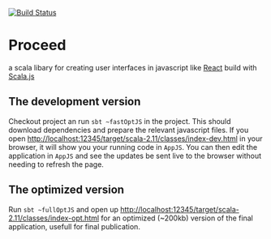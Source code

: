 [![Build Status](https://travis-ci.com/jwstegemann/ProceedDiff.svg?token=zBsDYAoDLeq7AWeK5fyk&branch=master)](https://travis-ci.com/jwstegemann/ProceedDiff)


# Proceed

a scala libary for creating user interfaces in javascript like [React](https://facebook.github.io/react/) build with [Scala.js](http://www.scala-js.org/)

## The development version

Checkout project an run `sbt ~fastOptJS` in the project. This should
download dependencies and prepare the relevant javascript files. If you open
[http://localhost:12345/target/scala-2.11/classes/index-dev.html](http://localhost:12345/target/scala-2.11/classes/index-dev.html) in your browser,
it will show you your running code in `AppJS`. You can then
edit the application in `AppJS` and see the updates be sent live to the browser
without needing to refresh the page.

## The optimized version

Run `sbt ~fullOptJS` and open up [http://localhost:12345/target/scala-2.11/classes/index-opt.html](http://localhost:12345/target/scala-2.11/classes/index-opt.html) for an optimized (~200kb) version
of the final application, usefull for final publication.
